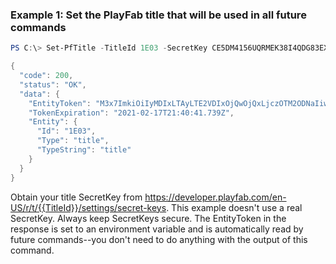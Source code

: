### Example 1: Set the PlayFab title that will be used in all future commands
```powershell
PS C:\> Set-PfTitle -TitleId 1E03 -SecretKey CE5DM4156UQRMEK38I4QDG83EXMEJCFT7JXFAU78K1HOQ5HOCY | ConvertTo-Json -depth 5

{
  "code": 200,
  "status": "OK",
  "data": {
    "EntityToken": "M3x7ImkiOiIyMDIxLTAyLTE2VDIxOjQwOjQxLjczOTM2ODNaIiwiaWRwIjoiVW5rbm93biIsImUiOiIyMDIxLTAyLTE3VDIxOjQwOjQxLjczOTM2ODNaIiwiaCI6IjQ2RjJGRkNDOTFDRDdBQzciLCJzIjoiSGRBWGJFY3FFUXl1elhDUWRGanExQ2Y5NHpSY2JVRmRURGlZcHN3UVhyQT0iLCJlYyI6InRpdGxlITVGRUM4RTc3QjRENjIzRi8xRTAzLyIsImVpIjoiMUUwMyIsImV0IjoidGl0bGUifQ==",
    "TokenExpiration": "2021-02-17T21:40:41.739Z",
    "Entity": {
      "Id": "1E03",
      "Type": "title",
      "TypeString": "title"
    }
  }
}
```

Obtain your title SecretKey from https://developer.playfab.com/en-US/r/t/{{TitleId}}/settings/secret-keys.
This example doesn't use a real SecretKey. Always keep SecretKeys secure.
The EntityToken in the response is set to an environment variable and is automatically read by future commands--you don't need to do anything with the output of this command.


